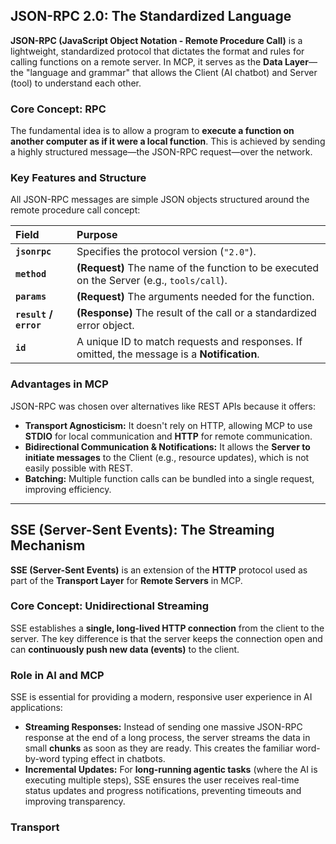 ## JSON-RPC 2.0: The Standardized Language

**JSON-RPC (JavaScript Object Notation - Remote Procedure Call)** is a lightweight, standardized protocol that dictates the format and rules for calling functions on a remote server. In MCP, it serves as the **Data Layer**—the "language and grammar" that allows the Client (AI chatbot) and Server (tool) to understand each other.

### Core Concept: RPC
The fundamental idea is to allow a program to **execute a function on another computer as if it were a local function**. This is achieved by sending a highly structured message—the JSON-RPC request—over the network.

### Key Features and Structure
All JSON-RPC messages are simple JSON objects structured around the remote procedure call concept:

| Field | Purpose |
| :--- | :--- |
| **`jsonrpc`** | Specifies the protocol version (`"2.0"`). |
| **`method`** | **(Request)** The name of the function to be executed on the Server (e.g., `tools/call`). |
| **`params`** | **(Request)** The arguments needed for the function. |
| **`result` / `error`** | **(Response)** The result of the call or a standardized error object. |
| **`id`** | A unique ID to match requests and responses. If omitted, the message is a **Notification**. |

### Advantages in MCP
JSON-RPC was chosen over alternatives like REST APIs because it offers:

* **Transport Agnosticism:** It doesn't rely on HTTP, allowing MCP to use **STDIO** for local communication and **HTTP** for remote communication.
* **Bidirectional Communication & Notifications:** It allows the **Server to initiate messages** to the Client (e.g., resource updates), which is not easily possible with REST.
* **Batching:** Multiple function calls can be bundled into a single request, improving efficiency.

---

## SSE (Server-Sent Events): The Streaming Mechanism

**SSE (Server-Sent Events)** is an extension of the **HTTP** protocol used as part of the **Transport Layer** for **Remote Servers** in MCP.

### Core Concept: Unidirectional Streaming
SSE establishes a **single, long-lived HTTP connection** from the client to the server. The key difference is that the server keeps the connection open and can **continuously push new data (events)** to the client.

### Role in AI and MCP
SSE is essential for providing a modern, responsive user experience in AI applications:

* **Streaming Responses:** Instead of sending one massive JSON-RPC response at the end of a long process, the server streams the data in small **chunks** as soon as they are ready. This creates the familiar word-by-word typing effect in chatbots.
* **Incremental Updates:** For **long-running agentic tasks** (where the AI is executing multiple steps), SSE ensures the user receives real-time status updates and progress notifications, preventing timeouts and improving transparency.

### Transport